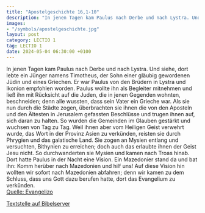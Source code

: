 ```yaml
---
title: "Apostelgeschichte 16,1-10"
description: "In jenen Tagen kam Paulus nach Derbe und nach Lystra. Und siehe, dort lebte ein Jünger namens Timotheus, der Sohn einer gläubig gewordenen Jüdin und eines Griechen. Er war Paulus von den Brüdern in Lystra und Ikonion empfohlen worden. Paulus wollte ihn als Begleiter mitnehmen und...."
images:
- "/symbols/apostelgeschichte.jpg"
layout: post
category: LECTIO 1
tag: LECTIO 1
date: 2024-05-04 06:30:00 +0100
---
```

In jenen Tagen kam Paulus nach Derbe und nach Lystra. Und siehe, dort lebte ein Jünger namens Timotheus, der Sohn einer gläubig gewordenen Jüdin und eines Griechen.
Er war Paulus von den Brüdern in Lystra und Ikonion empfohlen worden.
Paulus wollte ihn als Begleiter mitnehmen und ließ ihn mit Rücksicht auf die Juden, die in jenen Gegenden wohnten, beschneiden; denn alle wussten, dass sein Vater ein Grieche war.<!--more-->
Als sie nun durch die Städte zogen, überbrachten sie ihnen die von den Aposteln und den Ältesten in Jerusalem gefassten Beschlüsse und trugen ihnen auf, sich daran zu halten.
So wurden die Gemeinden im Glauben gestärkt und wuchsen von Tag zu Tag.
Weil ihnen aber vom Heiligen Geist verwehrt wurde, das Wort in der Provinz Asien zu verkünden, reisten sie durch Phrygien und das galatische Land.
Sie zogen an Mysien entlang und versuchten, Bithynien zu erreichen; doch auch das erlaubte ihnen der Geist Jesu nicht.
So durchwanderten sie Mysien und kamen nach Troas hinab.
Dort hatte Paulus in der Nacht eine Vision. Ein Mazedonier stand da und bat ihn: Komm herüber nach Mazedonien und hilf uns!
Auf diese Vision hin wollten wir sofort nach Mazedonien abfahren; denn wir kamen zu dem Schluss, dass uns Gott dazu berufen hatte, dort das Evangelium zu verkünden.<br>
[Quelle: Evangelizo](https://evangeliumtagfuertag.org/DE/gospel)

[Textstelle auf Bibelserver](https://www.bibleserver.com/EU/Apostelgeschichte16,1-10)

